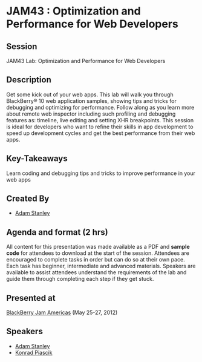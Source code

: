 # JAM43 : Optimization and Performance for Web Developers

## Session
JAM43 Lab: Optimization and Performance for Web Developers

## Description
Get some kick out of your web apps. This lab will walk you through BlackBerry® 10 web application samples, showing tips and tricks for debugging and optimizing for performance. Follow along as you learn more about remote web inspector including such profiling and debugging features as: timeline, live editing and setting XHR breakpoints. This session is ideal for developers who want to refine their skills in app development to speed up development cycles and get the best performance from their web apps.

## Key-Takeaways
Learn coding and debugging tips and tricks to improve performance in your web apps

## Created By 
* [Adam Stanley](https://twitter.com/#!/n_adam_stanley)

## Agenda and format (2 hrs)
All content for this presentation was made available as a PDF and **sample code** for attendees to download at the start of the session.
Attendees are encouraged to complete tasks in order but can do so at their own pace. Each task has beginner, intermediate and advanced materials.
Speakers are available to assist attendees understand the requirements of the lab and guide them through completing each step if they get stuck.  


## Presented at
[BlackBerry Jam Americas](http://www.blackberryjamconference.com/) (May 25-27, 2012)

## Speakers 
* [Adam Stanley](https://twitter.com/#!/n_adam_stanley)
* [Konrad Piascik](https://twitter.com/#!/kpiascik)